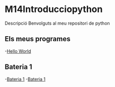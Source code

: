 # M14Introducciopython
Descripció
Benvolguts al meu repositori de python

## Els meus programes

  -[Hello World](hello_world.py)
  
## Bateria 1
  -[Bateria 1](problema1.py)
  -[Bateria 1](problema2.py)
